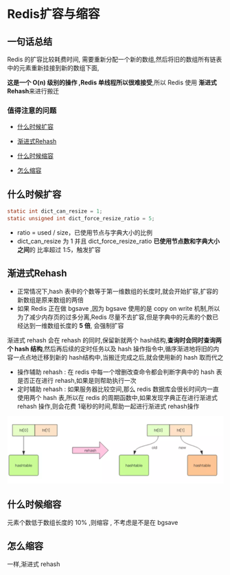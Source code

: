 # Redis扩容与缩容

## 一句话总结

Redis 的扩容比较耗费时间, 需要重新分配一个新的数组,然后将旧的数组所有链表中的元素重新挂接到新的数组下面, 

**这是一个 O(n) 级别的操作 ,Redis 单线程所以很难接受**,所以 Redis 使用 **渐进式 Rehash**来进行搬迁

### 值得注意的问题

- [什么时候扩容](#什么时候扩容)

- [渐进式Rehash](#渐进式Rehash)
- [什么时候缩容](#什么时候缩容)
- [怎么缩容](#怎么缩容)

## 什么时候扩容

```c
static int dict_can_resize = 1;
static unsigned int dict_force_resize_ratio = 5;
```

- ratio = used / size，已使用节点与字典大小的比例
- dict_can_resize 为 1 并且 dict_force_resize_ratio **已使用节点数和字典大小之间**的 比率超过 1:5，触发扩容

## 渐进式Rehash

- 正常情况下,hash 表中的个数等于第一维数组的长度时,就会开始扩容,扩容的新数组是原来数组的两倍
- 如果 Redis 正在做 bgsave ,因为 bgsave 使用的是 copy on write 机制,所以为了减少内存页的过多分离,Redis 尽量不去扩容,但是字典中的元素的个数已经达到一维数组长度的 **5 倍**, 会强制扩容

渐进式 rehash 会在 rehash 的同时,保留新就两个 hash结构,**查询时会同时查询两个 hash 结构**,然后再后续的定时任务以及 hash 操作指令中,循序渐进地将旧的内容一点点地迁移到新的 hash结构中,当搬迁完成之后,就会使用新的 hash 取而代之

- 操作辅助 rehash : 在 redis 中每一个增删改查命令都会判断字典中的 hash 表是否正在进行 rehash,如果是则帮助执行一次
- 定时辅助 rehash : 如果服务器比较空间,那么 redis 数据库会很长时间内一直使用两个 hash 表,所以在 redis 的周期函数中,如果发现字典正在进行渐进式 rehash 操作,则会花费 1毫秒的时间,帮助一起进行渐进式 rehash操作

![image-20200427122511990](../../../assets/image-20200427122511990.png)

## 什么时候缩容

元素个数低于数组长度的 10% ,则缩容 , 不考虑是不是在 bgsave

## 怎么缩容

一样,渐进式 rehash 